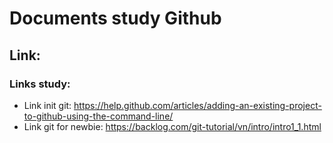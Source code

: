 # Documents study Github

## Link: 
### Links study:
- Link init git: https://help.github.com/articles/adding-an-existing-project-to-github-using-the-command-line/
- Link git for newbie: https://backlog.com/git-tutorial/vn/intro/intro1_1.html
